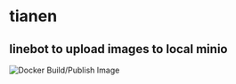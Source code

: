 # tianen
linebot to upload images to local minio
---
![Docker Build/Publish Image](https://github.com/tommady/tianen/workflows/Docker%20Build/Publish%20Image/badge.svg?branch=master)
